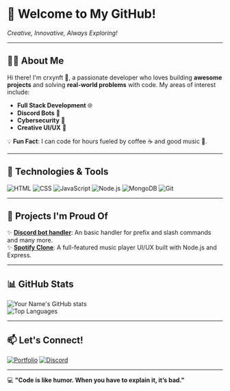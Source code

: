 # 👋 Welcome to My GitHub!

*Creative, Innovative, Always Exploring!*

---

## 🧑‍💻 About Me
Hi there! I'm crxynft 🌟, a passionate developer who loves building **awesome projects** and solving **real-world problems** with code. My areas of interest include:

- **Full Stack Development** 🌐
- **Discord Bots** 🤖
- **Cybersecurity** 🔐
- **Creative UI/UX** 🎨

💡 **Fun Fact**: I can code for hours fueled by coffee ☕ and good music 🎵.

---

## 🚀 Technologies & Tools
![HTML](https://img.shields.io/badge/HTML-E34F26?style=for-the-badge&logo=html5&logoColor=white)
![CSS](https://img.shields.io/badge/CSS-1572B6?style=for-the-badge&logo=css3&logoColor=white)
![JavaScript](https://img.shields.io/badge/JavaScript-F7DF1E?style=for-the-badge&logo=javascript&logoColor=black)
![Node.js](https://img.shields.io/badge/Node.js-339933?style=for-the-badge&logo=node.js&logoColor=white)
![MongoDB](https://img.shields.io/badge/MongoDB-47A248?style=for-the-badge&logo=mongodb&logoColor=white)
![Git](https://img.shields.io/badge/Git-F05032?style=for-the-badge&logo=git&logoColor=white)

---

## 🌟 Projects I'm Proud Of
✨ **[Discord bot handler](https://github.com/crxynft/)**: An basic handler for prefix and slash commands and many more.  
✨ **[Spotify Clone](https://github.com/YourUsername/SpotifyClone)**: A full-featured music player UI/UX built with Node.js and Express.

---

## 📊 GitHub Stats
![Your Name's GitHub stats](https://github-readme-stats.vercel.app/api?username=crxynft&show_icons=true&theme=radical)  
![Top Languages](https://github-readme-stats.vercel.app/api/top-langs/?username=crxynft&layout=compact&theme=radical)

---

## 📫 Let's Connect!
[![Portfolio](https://img.shields.io/badge/Portfolio-000000?style=for-the-badge&logo=About.me&logoColor=white)](https://crxynft.vercel.app/)
[![Discord](https://img.shields.io/badge/Discord-5865F2?style=for-the-badge&logo=discord&logoColor=white)](https://discord.gg/yourinvite)

---

💻 **"Code is like humor. When you have to explain it, it’s bad."**
